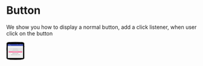 # Button

We show you how to display a normal button, add a click listener, when user click on the button

<a href="url"><img src="https://github.com/sambhaji213/Button/blob/master/screenshot/device-2016-10-11-121735.png" align="left" height="48" width="48" ></a>


